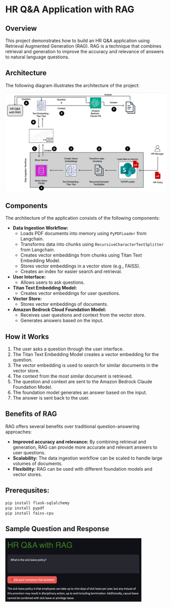 # HR Q&A Application with RAG

## Overview

This project demonstrates how to build an HR Q&A application using Retrieval Augmented Generation (RAG). RAG is a technique that combines retrieval and generation to improve the accuracy and relevance of answers to natural language questions.

## Architecture


The following diagram illustrates the architecture of the project:

<img src="./docs/aws-gai-rag-hr-qa-arch.jpg" alt="Architecture Diagram" width="600">

## Components

The architecture of the application consists of the following components:

- **Data Ingestion Workflow:**
  - Loads PDF documents into memory using `PyPDFLoader` from Langchain.
  - Transforms data into chunks using `RecursiveCharacterTextSplitter` from Langchain.
  - Creates vector embeddings from chunks using Titan Text Embedding Model.
  - Stores vector embeddings in a vector store (e.g., FAISS).
  - Creates an index for easier search and retrieval.
- **User Interface:**
  - Allows users to ask questions.
- **Titan Text Embedding Model:**
  - Creates vector embeddings for user questions.
- **Vector Store:**
  - Stores vector embeddings of documents.
- **Amazon Bedrock Cloud Foundation Model:**
  - Receives user questions and context from the vector store.
  - Generates answers based on the input.

## How it Works

1. The user asks a question through the user interface.
2. The Titan Text Embedding Model creates a vector embedding for the question.
3. The vector embedding is used to search for similar documents in the vector store.
4. The context from the most similar document is retrieved.
5. The question and context are sent to the Amazon Bedrock Claude Foundation Model.
6. The foundation model generates an answer based on the input.
7. The answer is sent back to the user.

## Benefits of RAG

RAG offers several benefits over traditional question-answering approaches:

- **Improved accuracy and relevance:** By combining retrieval and generation, RAG can provide more accurate and relevant answers to user questions.
- **Scalability:** The data ingestion workflow can be scaled to handle large volumes of documents.
- **Flexibility:** RAG can be used with different foundation models and vector stores.

## Prerequsites:

```
pip install flask-sqlalchemy
pip install pypdf
pip install faiss-cpu
```

## Sample Question and Response

<img src="./docs/aws-gai-rag-hr-qa-sample.jpg" alt="Architecture Diagram" width="425">